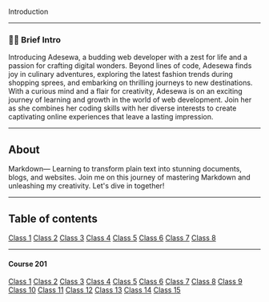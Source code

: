 Introduction

***
### 👋🏻 Brief Intro
Introducing Adesewa, a budding web developer with a zest for life and a passion for crafting digital wonders. Beyond lines of code, Adesewa finds joy in culinary adventures, exploring the latest fashion trends during shopping sprees, and embarking on thrilling journeys to new destinations. With a curious mind and a flair for creativity, Adesewa is on an exciting journey of learning and growth in the world of web development. Join her as she combines her coding skills with her diverse interests to create captivating online experiences that leave a lasting impression.


***

## About
Markdown— Learning to transform plain text into stunning documents, blogs, and websites. Join me on this journey of mastering Markdown and unleashing my creativity. Let's dive in together!






***

## Table of contents
[Class 1](102/class-01.md)
[Class 2](102/class-02.md)
[Class 3](102/class-03.md)
[Class 4](102/class-04.md)
[Class 5](102/class-05.md)
[Class 6](102/class-06.md)
[Class 7](102/class-07.md)
[Class 8](102/class-08.md)
***
#### Course 201
[Class 1](201/class-01.md)
[Class 2](201/class-02.md)
[Class 3](201/class-03.md)
[Class 4](201/class-04.md)
[Class 5](201/class-05.md)
[Class 6](201/class-06.md)
[Class 7](201/class-07.md)
[Class 8](201/class-08.md)
[Class 9](201/class-09.md)
[Class 10](201/class-10.md)
[Class 11](201/class-11.md)
[Class 12](201/class-12.md)
[Class 13](201/class-13.md)
[Class 14](201/class-14.md)
[Class 15](201/class-15.md)

